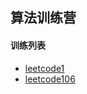 ## 算法训练营

#### 训练列表
- [leetcode1](https://leetcode-cn.com/problems/two-sum/)
- [leetcode106](https://leetcode-cn.com/problems/construct-binary-tree-from-inorder-and-postorder-traversal/)